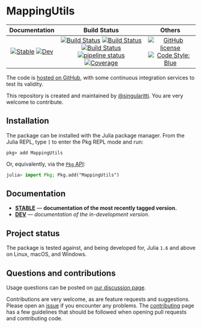 # MappingUtils

|                                 **Documentation**                                  |                                                                                                 **Build Status**                                                                                                 |                                        **Others**                                         |
| :--------------------------------------------------------------------------------: | :--------------------------------------------------------------------------------------------------------------------------------------------------------------------------------------------------------------: | :---------------------------------------------------------------------------------------: |
| [![Stable][docs-stable-img]][docs-stable-url] [![Dev][docs-dev-img]][docs-dev-url] | [![Build Status][gha-img]][gha-url] [![Build Status][appveyor-img]][appveyor-url] [![Build Status][cirrus-img]][cirrus-url] [![pipeline status][gitlab-img]][gitlab-url] [![Coverage][codecov-img]][codecov-url] | [![GitHub license][license-img]][license-url] [![Code Style: Blue][style-img]][style-url] |

[docs-stable-img]: https://img.shields.io/badge/docs-stable-blue.svg
[docs-stable-url]: https://singularitti.github.io/MappingUtils.jl/stable
[docs-dev-img]: https://img.shields.io/badge/docs-dev-blue.svg
[docs-dev-url]: https://singularitti.github.io/MappingUtils.jl/dev
[gha-img]: https://github.com/singularitti/MappingUtils.jl/workflows/CI/badge.svg
[gha-url]: https://github.com/singularitti/MappingUtils.jl/actions
[appveyor-img]: https://ci.appveyor.com/api/projects/status/github/singularitti/MappingUtils.jl?svg=true
[appveyor-url]: https://ci.appveyor.com/project/singularitti/MappingUtils-jl
[cirrus-img]: https://api.cirrus-ci.com/github/singularitti/MappingUtils.jl.svg
[cirrus-url]: https://cirrus-ci.com/github/singularitti/MappingUtils.jl
[gitlab-img]: https://gitlab.com/singularitti/MappingUtils.jl/badges/main/pipeline.svg
[gitlab-url]: https://gitlab.com/singularitti/MappingUtils.jl/-/pipelines
[codecov-img]: https://codecov.io/gh/singularitti/MappingUtils.jl/branch/main/graph/badge.svg
[codecov-url]: https://codecov.io/gh/singularitti/MappingUtils.jl
[license-img]: https://img.shields.io/github/license/singularitti/MappingUtils.jl
[license-url]: https://github.com/singularitti/MappingUtils.jl/blob/main/LICENSE
[style-img]: https://img.shields.io/badge/code%20style-blue-4495d1.svg
[style-url]: https://github.com/invenia/BlueStyle

The code is [hosted on GitHub](https://github.com/singularitti/MappingUtils.jl),
with some continuous integration services to test its validity.

This repository is created and maintained by [@singularitti](https://github.com/singularitti).
You are very welcome to contribute.

## Installation

The package can be installed with the Julia package manager.
From the Julia REPL, type `]` to enter the Pkg REPL mode and run:

```
pkg> add MappingUtils
```

Or, equivalently, via the [`Pkg` API](https://pkgdocs.julialang.org/v1/getting-started/):

```julia
julia> import Pkg; Pkg.add("MappingUtils")
```

## Documentation

- [**STABLE**][docs-stable-url] — **documentation of the most recently tagged version.**
- [**DEV**][docs-dev-url] — _documentation of the in-development version._

## Project status

The package is tested against, and being developed for, Julia `1.6` and above on Linux,
macOS, and Windows.

## Questions and contributions

Usage questions can be posted on [our discussion page][discussions-url].

Contributions are very welcome, as are feature requests and suggestions. Please open an
[issue][issues-url] if you encounter any problems. The [contributing](@ref) page has
a few guidelines that should be followed when opening pull requests and contributing code.

[discussions-url]: https://github.com/singularitti/MappingUtils.jl/discussions
[issues-url]: https://github.com/singularitti/MappingUtils.jl/issues
